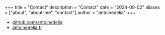 +++
title = "Contact"
description = "Contact"
date = "2024-09-02"
aliases = ["about", "about-me", "contact"]
author = "antoinedelia"
+++

- [github.com/antoinedelia](https://github.com/antoinedelia)
- [antoinedelia.fr](https://antoinedelia.fr)
